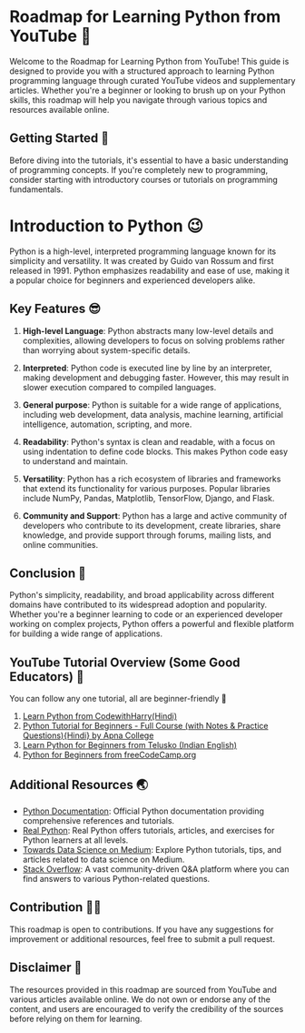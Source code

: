 # Roadmap for Learning Python from YouTube 🐍

Welcome to the Roadmap for Learning Python from YouTube! This guide is designed to provide you with a structured approach to learning Python programming language through curated YouTube videos and supplementary articles. Whether you're a beginner or looking to brush up on your Python skills, this roadmap will help you navigate through various topics and resources available online.

## Getting Started 🤖
Before diving into the tutorials, it's essential to have a basic understanding of programming concepts. If you're completely new to programming, consider starting with introductory courses or tutorials on programming fundamentals.

# Introduction to Python 😉

Python is a high-level, interpreted programming language known for its simplicity and versatility. It was created by Guido van Rossum and first released in 1991. Python emphasizes readability and ease of use, making it a popular choice for beginners and experienced developers alike.

## Key Features 😎

1. **High-level Language**: Python abstracts many low-level details and complexities, allowing developers to focus on solving problems rather than worrying about system-specific details.

2. **Interpreted**: Python code is executed line by line by an interpreter, making development and debugging faster. However, this may result in slower execution compared to compiled languages.

3. **General purpose**: Python is suitable for a wide range of applications, including web development, data analysis, machine learning, artificial intelligence, automation, scripting, and more.

4. **Readability**: Python's syntax is clean and readable, with a focus on using indentation to define code blocks. This makes Python code easy to understand and maintain.

5. **Versatility**: Python has a rich ecosystem of libraries and frameworks that extend its functionality for various purposes. Popular libraries include NumPy, Pandas, Matplotlib, TensorFlow, Django, and Flask.

6. **Community and Support**: Python has a large and active community of developers who contribute to its development, create libraries, share knowledge, and provide support through forums, mailing lists, and online communities.

## Conclusion 🤩

Python's simplicity, readability, and broad applicability across different domains have contributed to its widespread adoption and popularity. Whether you're a beginner learning to code or an experienced developer working on complex projects, Python offers a powerful and flexible platform for building a wide range of applications.



## YouTube Tutorial Overview (Some Good Educators) 📒
You can follow any one tutorial, all are beginner-friendly 🚀

1. [Learn Python from CodewithHarry(Hindi)](https://youtube.com/playlist?list=PLu0W_9lII9agwh1XjRt242xIpHhPT2llg&si=5uV6zXONbax1qS16)
2. [Python Tutorial for Beginners - Full Course (with Notes & Practice Questions){Hindi} by Apna College](https://youtu.be/ERCMXc8x7mc?si=fONKApjheji5PVhU)
3. [Learn Python for Beginners from Telusko (Indian English)](https://www.youtube.com/playlist?list=PLsyeobzWxl7poL9JTVyndKe62ieoN-MZ3)
4. [Python for Beginners from freeCodeCamp.org](https://youtu.be/eWRfhZUzrAc?si=J6vgj-3TKb2h4B9d)

## Additional Resources 🌏
- [Python Documentation](https://docs.python.org/3/): Official Python documentation providing comprehensive references and tutorials.
- [Real Python](https://realpython.com/): Real Python offers tutorials, articles, and exercises for Python learners at all levels.
- [Towards Data Science on Medium](https://towardsdatascience.com/tagged/python): Explore Python tutorials, tips, and articles related to data science on Medium.
- [Stack Overflow](https://stackoverflow.com/questions/tagged/python): A vast community-driven Q&A platform where you can find answers to various Python-related questions.

## Contribution 🤜🤛
This roadmap is open to contributions. If you have any suggestions for improvement or additional resources, feel free to submit a pull request.

## Disclaimer 🚀
The resources provided in this roadmap are sourced from YouTube and various articles available online. We do not own or endorse any of the content, and users are encouraged to verify the credibility of the sources before relying on them for learning.
